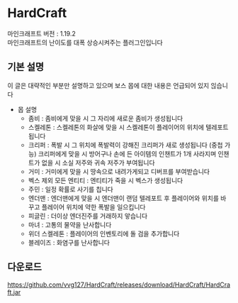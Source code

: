 # HardCraft

마인크래프트 버전 : 1.19.2\
마인크래프트의 난이도를 대폭 상승시켜주는 플러그인입니다

## 기본 설명

이 글은 대략적인 부분만 설명하고 있으며 보스 몹에 대한 내용은 언급되어 있지 읺습니다


* 몹 설명
  * 좀비 : 좀비에게 맞을 시 그 자리에 새로운 좀비가 생성됩니다
  * 스켈레톤 : 스켈레톤의 화살에 맞을 시 스켈레톤이 플레이어의 위치에 텔레포트 됩니다
  * 크리퍼 : 폭발 시 그 위치에 폭발력이 강해진 크리퍼가 새로 생성됩니다 (중첩 가능)
  크리퍼에게 맞을 시 방어구나 손에 든 아이템의 인챈트가 1개 사라지며 인챈트가 없을 시 소실 저주와 귀속 저주가 부여됩니다
  * 거미 : 거미에게 맞을 시 땅속으로 내려가게되고 디버프를 부여받습니다
  * 벡스 제외 모든 엔티티 : 엔티티가 죽을 시 벡스가 생성됩니다
  * 주민 : 일정 확률로 사기를 칩니다
  * 엔더맨 : 엔더맨에게 맞을 시 엔더맨이 랜덤 텔레포트 후 플레이어와 위치를 바꾸고 플레이어 위치에 약한 폭발을 일으킵니다
  * 피글린 : 더이상 엔더진주를 거래하지 앟습니다
  * 마녀 : 고통의 물약을 난사합니다
  * 위더 스켈레톤 : 플레이어의 인벤토리에 돌 검을 추가합니다
  * 블레이즈 : 화염구를 난사합니다

## 다운로드

https://github.com/vvg127/HardCraft/releases/download/HardCraft/HardCraft.jar



